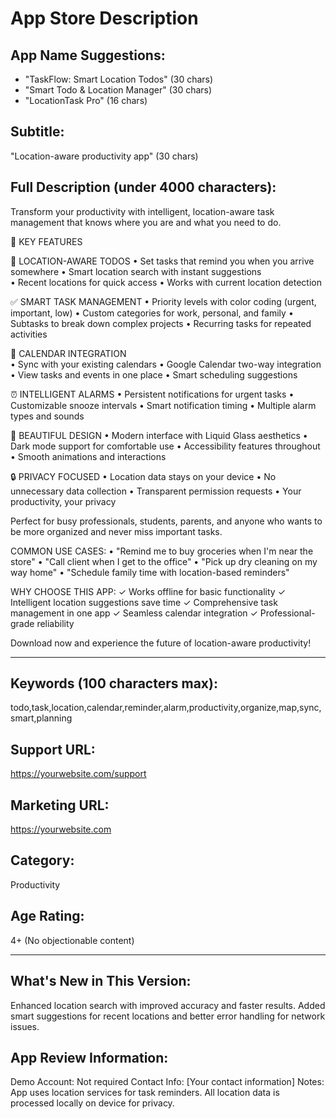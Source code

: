 # App Store Description

## App Name Suggestions:
- "TaskFlow: Smart Location Todos" (30 chars)
- "Smart Todo & Location Manager" (30 chars)  
- "LocationTask Pro" (16 chars)

## Subtitle:
"Location-aware productivity app" (30 chars)

## Full Description (under 4000 characters):

Transform your productivity with intelligent, location-aware task management that knows where you are and what you need to do.

🎯 KEY FEATURES

📍 LOCATION-AWARE TODOS
• Set tasks that remind you when you arrive somewhere
• Smart location search with instant suggestions  
• Recent locations for quick access
• Works with current location detection

✅ SMART TASK MANAGEMENT
• Priority levels with color coding (urgent, important, low)
• Custom categories for work, personal, and family
• Subtasks to break down complex projects
• Recurring tasks for repeated activities

📅 CALENDAR INTEGRATION  
• Sync with your existing calendars
• Google Calendar two-way integration
• View tasks and events in one place
• Smart scheduling suggestions

⏰ INTELLIGENT ALARMS
• Persistent notifications for urgent tasks
• Customizable snooze intervals
• Smart notification timing
• Multiple alarm types and sounds

🎨 BEAUTIFUL DESIGN
• Modern interface with Liquid Glass aesthetics
• Dark mode support for comfortable use
• Accessibility features throughout
• Smooth animations and interactions

🔒 PRIVACY FOCUSED
• Location data stays on your device
• No unnecessary data collection
• Transparent permission requests
• Your productivity, your privacy

Perfect for busy professionals, students, parents, and anyone who wants to be more organized and never miss important tasks.

COMMON USE CASES:
• "Remind me to buy groceries when I'm near the store"
• "Call client when I get to the office"
• "Pick up dry cleaning on my way home"
• "Schedule family time with location-based reminders"

WHY CHOOSE THIS APP:
✓ Works offline for basic functionality
✓ Intelligent location suggestions save time
✓ Comprehensive task management in one app
✓ Seamless calendar integration
✓ Professional-grade reliability

Download now and experience the future of location-aware productivity!

---

## Keywords (100 characters max):
todo,task,location,calendar,reminder,alarm,productivity,organize,map,sync,smart,planning

## Support URL:
https://yourwebsite.com/support

## Marketing URL:
https://yourwebsite.com

## Category:
Productivity

## Age Rating:
4+ (No objectionable content)

---

## What's New in This Version:
Enhanced location search with improved accuracy and faster results. Added smart suggestions for recent locations and better error handling for network issues.

## App Review Information:
Demo Account: Not required
Contact Info: [Your contact information]
Notes: App uses location services for task reminders. All location data is processed locally on device for privacy.